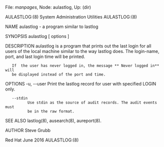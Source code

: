 File: *manpages*,  Node: aulastlog,  Up: (dir)

AULASTLOG:(8)           System Administration Utilities          AULASTLOG:(8)



NAME
       aulastlog - a program similar to lastlog

SYNOPSIS
       aulastlog [ options ]

DESCRIPTION
       aulastlog  is a program that prints out the last login for all users of
       the local machine similar to the  way  lastlog  does.  The  login-name,
       port, and last login time will be printed.

       If  the user has never logged in, the message ** Never logged in** will
       be displayed instead of the port and time.


OPTIONS
       -u, --user
              Print the lastlog record for user with specified LOGIN only.

       --stdin
              Use stdin as the source of audit records. The audit events  must
              be in the raw format.

SEE ALSO
       lastlog(8), ausearch(8), aureport(8).


AUTHOR
       Steve Grubb



Red Hat                            June 2016                     AULASTLOG:(8)
